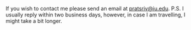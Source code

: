 If you wish to contact me please send an email at [pratsriv@iu.edu](mailto:pratsriv@iu.edu).
P.S. I usually reply within two business days, however, in case I am travelling, I might take a bit longer.

